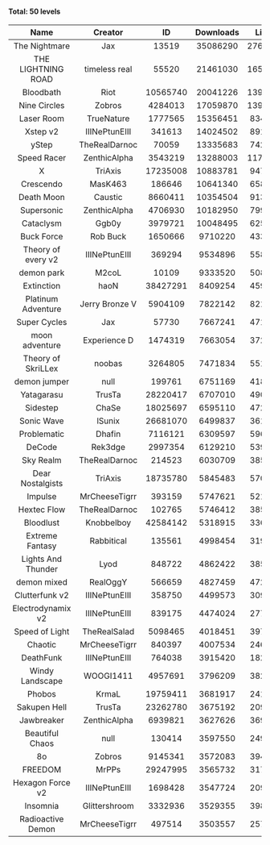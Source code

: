 #### Total: 50 levels

| Name | Creator | ID | Downloads | Likes |
|:---:|:---:|:---:|:---:|:---:|
| The Nightmare | Jax | 13519 | 35086290 | 2766305
| THE LIGHTNING ROAD | timeless real | 55520 | 21461030 | 1650471
| Bloodbath | Riot | 10565740 | 20041226 | 1392621
| Nine Circles | Zobros | 4284013 | 17059870 | 1397944
| Laser Room | TrueNature | 1777565 | 15356451 | 834129
| Xstep v2 | IIINePtunEIII | 341613 | 14024502 | 891025
| yStep | TheRealDarnoc | 70059 | 13335683 | 742089
| Speed Racer | ZenthicAlpha | 3543219 | 13288003 | 1170841
| X | TriAxis | 17235008 | 10883781 | 947039
| Crescendo | MasK463 | 186646 | 10641340 | 658607
| Death Moon  | Caustic | 8660411 | 10354504 | 913075
| Supersonic | ZenthicAlpha | 4706930 | 10182950 | 799548
| Cataclysm | Ggb0y | 3979721 | 10048495 | 625357
| Buck Force | Rob Buck | 1650666 | 9710220 | 433733
| Theory of every v2 | IIINePtunEIII | 369294 | 9534896 | 558733
| demon park | M2coL | 10109 | 9333520 | 508042
| Extinction | haoN | 38427291 | 8409254 | 459266
| Platinum Adventure | Jerry Bronze V | 5904109 | 7822142 | 821495
| Super Cycles | Jax | 57730 | 7667241 | 471711
| moon adventure | Experience D | 1474319 | 7663054 | 372561
| Theory of SkriLLex | noobas | 3264805 | 7471834 | 551142
| demon jumper | null | 199761 | 6751169 | 418636
| Yatagarasu  | TrusTa | 28220417 | 6707010 | 490247
| Sidestep | ChaSe | 18025697 | 6595110 | 472514
| Sonic Wave | lSunix | 26681070 | 6499837 | 361343
| Problematic | Dhafin | 7116121 | 6309597 | 596719
| DeCode | Rek3dge | 2997354 | 6129210 | 539119
| Sky Realm | TheRealDarnoc | 214523 | 6030709 | 385581
| Dear Nostalgists | TriAxis | 18735780 | 5845483 | 570485
| Impulse | MrCheeseTigrr | 393159 | 5747621 | 521869
| Hextec Flow | TheRealDarnoc | 102765 | 5746412 | 385052
| Bloodlust | Knobbelboy | 42584142 | 5318915 | 336344
| Extreme Fantasy | Rabbitical | 135561 | 4998454 | 319415
| Lights And Thunder | Lyod | 848722 | 4862422 | 385396
| demon mixed | RealOggY | 566659 | 4827459 | 472296
| Clutterfunk v2 | IIINePtunEIII | 358750 | 4499573 | 309611
| Electrodynamix v2 | IIINePtunEIII | 839175 | 4474024 | 277970
| Speed of Light | TheRealSalad | 5098465 | 4018451 | 397132
| Chaotic | MrCheeseTigrr | 840397 | 4007534 | 246958
| DeathFunk | IIINePtunEIII | 764038 | 3915420 | 182072
| Windy Landscape | WOOGI1411 | 4957691 | 3796209 | 382640
| Phobos | KrmaL | 19759411 | 3681917 | 241404
| Sakupen Hell | TrusTa | 23262780 | 3675192 | 209592
| Jawbreaker | ZenthicAlpha | 6939821 | 3627626 | 369547
| Beautiful Chaos | null | 130414 | 3597550 | 249530
| 8o | Zobros | 9145341 | 3572083 | 394329
| FREEDOM | MrPPs | 29247995 | 3565732 | 317297
| Hexagon Force v2 | IIINePtunEIII | 1698428 | 3547724 | 209749
| Insomnia | Glittershroom | 3332936 | 3529355 | 398188
| Radioactive Demon | MrCheeseTigrr | 497514 | 3503557 | 257973
